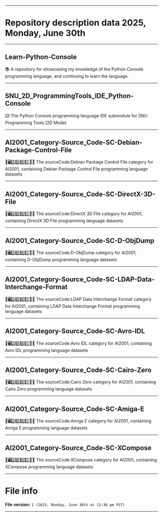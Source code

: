 
***

# Repository description data 2025, Monday, June 30th

---

## Learn-Python-Console

📚️ A repository for showcasing my knowledge of the Python Console programming language, and continuing to learn the language. 

---

## SNU_2D_ProgrammingTools_IDE_Python-Console

⌨️ The Python Console programming language IDE submodule for SNU Programming Tools (2D Mode)

---

## AI2001_Category-Source_Code-SC-Debian-Package-Control-File

🧠️🖥️2️⃣️0️⃣️0️⃣️1️⃣️💾️📜️ The sourceCode:Debian Package Control File category for AI2001, containing Debian Package Control File programming language datasets

---

## AI2001_Category-Source_Code-SC-DirectX-3D-File

🧠️🖥️2️⃣️0️⃣️0️⃣️1️⃣️💾️📜️ The sourceCode:DirectX 3D File category for AI2001, containing DirectX 3D File programming language datasets

---

## AI2001_Category-Source_Code-SC-D-ObjDump

🧠️🖥️2️⃣️0️⃣️0️⃣️1️⃣️💾️📜️ The sourceCode:D-ObjDump category for AI2001, containing D-ObjDump programming language datasets

---

## AI2001_Category-Source_Code-SC-LDAP-Data-Interchange-Format

🧠️🖥️2️⃣️0️⃣️0️⃣️1️⃣️💾️📜️ The sourceCode:LDAP Data Interchange Format category for AI2001, containing LDAP Data Interchange Format programming language datasets

---

## AI2001_Category-Source_Code-SC-Avro-IDL

🧠️🖥️2️⃣️0️⃣️0️⃣️1️⃣️💾️📜️ The sourceCode:Avro IDL category for AI2001, containing Avro IDL programming language datasets

---

## AI2001_Category-Source_Code-SC-Cairo-Zero

🧠️🖥️2️⃣️0️⃣️0️⃣️1️⃣️💾️📜️ The sourceCode:Cairo Zero category for AI2001, containing Cairo Zero programming language datasets

---

## AI2001_Category-Source_Code-SC-Amiga-E

🧠️🖥️2️⃣️0️⃣️0️⃣️1️⃣️💾️📜️ The sourceCode:Amiga E category for AI2001, containing Amiga E programming language datasets

---

## AI2001_Category-Source_Code-SC-XCompose

🧠️🖥️2️⃣️0️⃣️0️⃣️1️⃣️💾️📜️ The sourceCode:XCompose category for AI2001, containing XCompose programming language datasets

***

# File info

**File version:** `1 (2025, Monday, June 30th at 12:36 pm PST)`

***


